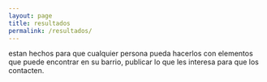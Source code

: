 ```yaml
---
layout: page
title: resultados
permalink: /resultados/
---
```

estan hechos para que cualquier persona pueda hacerlos con elementos que puede encontrar en su barrio, publicar lo que les interesa para que los contacten. 
 
